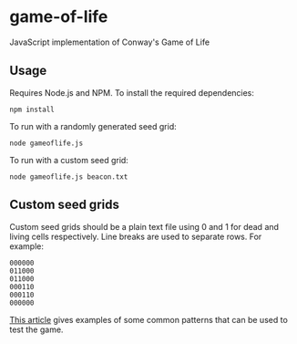 # game-of-life

JavaScript implementation of Conway's Game of Life

## Usage

Requires Node.js and NPM. To install the required dependencies:

```
npm install
```

To run with a randomly generated seed grid:

```
node gameoflife.js
```

To run with a custom seed grid:

```
node gameoflife.js beacon.txt
```

## Custom seed grids

Custom seed grids should be a plain text file using 0 and 1 for dead and living cells respectively. Line breaks are used to separate rows. For example:

```
000000
011000
011000
000110
000110
000000
```

[This article](https://en.wikipedia.org/wiki/Conway%27s_Game_of_Life#Examples_of_patterns) gives examples of some common patterns that can be used to test the game.